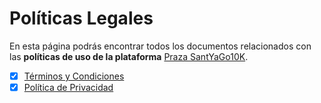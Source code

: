 # Políticas Legales

En esta página podrás encontrar todos los documentos relacionados con las **políticas de uso de la plataforma**
[Praza SantYaGo10K](https://praza.santyago10k.run).

* [x] [Términos y Condiciones](./terminos.md)
* [x] [Política de Privacidad](./privacidad.md)
